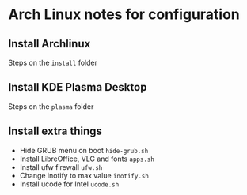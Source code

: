 # Arch Linux notes for configuration

## Install Archlinux

  Steps on the `install` folder

## Install KDE Plasma Desktop

  Steps on the `plasma` folder

## Install extra things

  * Hide GRUB menu on boot `hide-grub.sh`
  * Install LibreOffice, VLC and fonts `apps.sh`
  * Install ufw firewall `ufw.sh`
  * Change inotify to max value `inotify.sh`
  * Install ucode for Intel `ucode.sh`
